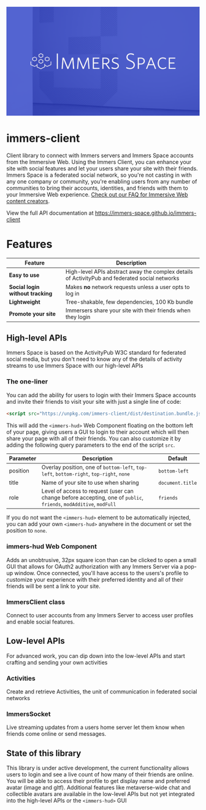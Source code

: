 ![Immers Space header](readme_files/header.png)

# immers-client

Client library to connect with Immers servers and Immers Space accounts from the Immersive Web.
Using the Immers Client, you can enhance your site with social features and let your users
share your site with their friends. Immers Space is a federated social network, so you're
not casting in with any one company or community, you're enabling users from any number of
communities to bring their accounts, identities, and friends with them to your Immersive
Web experience. [Check out our FAQ for Immersive Web content creators](https://web.immers.space/immersive-web-creators-frequently-asked-questions/).

View the full API documentation at https://immers-space.github.io/immers-client

# Features

| Feature | Description |
| --- | --- |
| **Easy to use** | High-level APIs abstract away the complex details of ActivityPub and federated social networks |
| **Social login without tracking** | Makes **no** network requests unless a user opts to log in |
| **Lightweight** | Tree-shakable, few dependencies, 100 Kb bundle |
| **Promote your site** | Immersers share your site with their friends when they login |

## High-level APIs

Immers Space is based on the ActivityPub W3C standard for federated social media, but you
don't need to know any of the details of activity streams to use Immers Space with our 
high-level APIs

### The one-liner

You can add the ability for users to login with their Immers Space accounts and invite their
friends to visit your site with just a single line of code:

```html
<script src="https://unpkg.com/immers-client/dist/destination.bundle.js">
```

This will add the `<immers-hud>` Web Component floating on the bottom left of your page,
giving users a GUI to login to their account which will then share your page with all
of their friends. You can also customize it by adding the following query parameters
to the end of the script `src`.

| Parameter | Description | Default |
| --- | --- | --- |
| position | Overlay position, one of `bottom-left`, `top-left`, `bottom-right`, `top-right`, `none` | `bottom-left` |
| title | Name of your site to use when sharing | `document.title` |
| role | Level of access to request (user can change before accepting, one of `public`, `friends`, `modAdditive`, `modFull` | `friends` |

If you do not want the `<immers-hud>` element to be automatically injected,
you can add your own `<immers-hud>` anywhere in the document or set the position to `none`.

### immers-hud Web Component

Adds an unobtrusive, 32px square icon than can be clicked to open a small GUI that allows for
OAuth2 authorization with any Immers Server via a pop-up window. Once connected,
you'll have access to the users's profile to customize your experience with their preferred identity
and all of their friends will be sent a link to your site.

### ImmersClient class

Connect to user accounts from any Immers Server to access user profiles and enable social features. 

## Low-level APIs

For advanced work, you can dip down into the low-level APIs and start
crafting and sending your own activities

### Activities

Create and retrieve Activities, the unit of communication in federated social networks

### ImmersSocket

Live streaming updates from a users home server let them know when friends come online or send messages.

## State of this library

This library is under active development, the current functionality allows users to login
and see a live count of how many of their friends are online. You will be able to access their
profile to get display name and preferred avatar (image and gltf). Additional features
like metaverse-wide chat and collectible avatars are available in the low-level APIs
but not yet integrated into the high-level APIs or the `<immers-hud>` GUI
